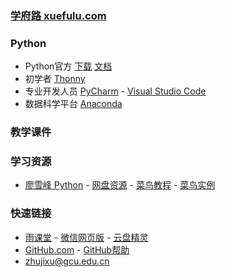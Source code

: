 ### **[学府路 xuefulu.com](http://xuefulu.com/)**

### **Python**
+ Python官方
[下载](https://www.python.org/downloads/)
[文档](https://docs.python.org/zh-cn/3/)
+ 初学者 [Thonny](https://thonny.org/)
+ 专业开发人员 [PyCharm](http://www.jetbrains.com/pycharm/download/) - [Visual Studio Code](https://code.visualstudio.com/)
+ 数据科学平台 [Anaconda](https://www.anaconda.com/distribution/)

### **教学课件**
### **学习资源**
+ [廖雪峰 Python](https://www.liaoxuefeng.com/wiki/1016959663602400) - [网盘资源](https://www.yunpanjingling.com/search/Python) - [菜鸟教程](https://www.runoob.com/python3/python3-tutorial.html) - [菜鸟实例](https://www.runoob.com/python3/python3-examples.html)

### **快速链接**
+ [雨课堂](https://www.yuketang.cn/web) - [微信网页版](https://wx.qq.com/) - [云盘精灵](https://www.yunpanjingling.com/)
+ [GitHub.com](https://github.com/login) - [GitHub帮助](https://help.github.com/cn)
+ <zhujixu@gcu.edu.cn>

